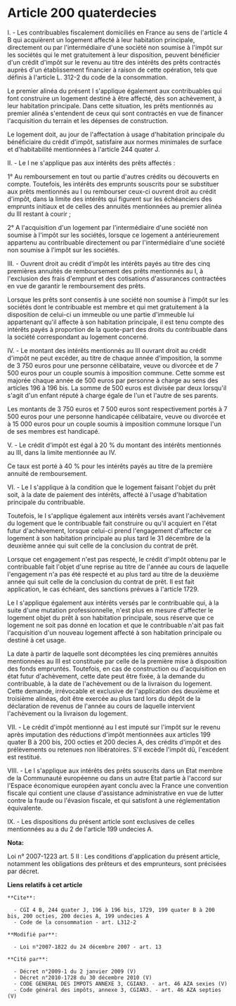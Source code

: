 # Article 200 quaterdecies

I. - Les contribuables fiscalement domiciliés en France au sens de l'article 4 B qui acquièrent un logement affecté à leur
habitation principale, directement ou par l'intermédiaire d'une société non soumise à l'impôt sur les sociétés qui le met
gratuitement à leur disposition, peuvent bénéficier d'un crédit d'impôt sur le revenu au titre des intérêts des prêts
contractés auprès d'un établissement financier à raison de cette opération, tels que définis à l'article L. 312-2 du code de
la consommation.

Le premier alinéa du présent I s'applique également aux contribuables qui font construire un logement destiné à être affecté,
dès son achèvement, à leur habitation principale. Dans cette situation, les prêts mentionnés au premier alinéa s'entendent de
ceux qui sont contractés en vue de financer l'acquisition du terrain et les dépenses de construction.

Le logement doit, au jour de l'affectation à usage d'habitation principale du bénéficiaire du crédit d'impôt, satisfaire aux
normes minimales de surface et d'habitabilité mentionnées à l'article 244 quater J.

II. - Le I ne s'applique pas aux intérêts des prêts affectés :

1° Au remboursement en tout ou partie d'autres crédits ou découverts en compte. Toutefois, les intérêts des emprunts
souscrits pour se substituer aux prêts mentionnés au I ou rembourser ceux-ci ouvrent droit au crédit d'impôt, dans la limite
des intérêts qui figurent sur les échéanciers des emprunts initiaux et de celles des annuités mentionnées au premier alinéa
du III restant à courir ;

2° A l'acquisition d'un logement par l'intermédiaire d'une société non soumise à l'impôt sur les sociétés, lorsque ce
logement a antérieurement appartenu au contribuable directement ou par l'intermédiaire d'une société non soumise à l'impôt
sur les sociétés.

III. - Ouvrent droit au crédit d'impôt les intérêts payés au titre des cinq premières annuités de remboursement des prêts
mentionnés au I, à l'exclusion des frais d'emprunt et des cotisations d'assurances contractées en vue de garantir le
remboursement des prêts.

Lorsque les prêts sont consentis à une société non soumise à l'impôt sur les sociétés dont le contribuable est membre et qui
met gratuitement à la disposition de celui-ci un immeuble ou une partie d'immeuble lui appartenant qu'il affecte à son
habitation principale, il est tenu compte des intérêts payés à proportion de la quote-part des droits du contribuable dans la
société correspondant au logement concerné.

IV. - Le montant des intérêts mentionnés au III ouvrant droit au crédit d'impôt ne peut excéder, au titre de chaque année
d'imposition, la somme de 3 750 euros pour une personne célibataire, veuve ou divorcée et de 7 500 euros pour un couple
soumis à imposition commune. Cette somme est majorée chaque année de 500 euros par personne à charge au sens des articles 196
à 196 bis. La somme de 500 euros est divisée par deux lorsqu'il s'agit d'un enfant réputé à charge égale de l'un et l'autre
de ses parents.

Les montants de 3 750 euros et 7 500 euros sont respectivement portés à 7 500 euros pour une personne handicapée célibataire,
veuve ou divorcée et à 15 000 euros pour un couple soumis à imposition commune lorsque l'un de ses membres est handicapé.

V. - Le crédit d'impôt est égal à 20 % du montant des intérêts mentionnés au III, dans la limite mentionnée au IV.

Ce taux est porté à 40 % pour les intérêts payés au titre de la première annuité de remboursement.

VI. - Le I s'applique à la condition que le logement faisant l'objet du prêt soit, à la date de paiement des intérêts,
affecté à l'usage d'habitation principale du contribuable.

Toutefois, le I s'applique également aux intérêts versés avant l'achèvement du logement que le contribuable fait construire
ou qu'il acquiert en l'état futur d'achèvement, lorsque celui-ci prend l'engagement d'affecter ce logement à son habitation
principale au plus tard le 31 décembre de la deuxième année qui suit celle de la conclusion du contrat de prêt.

Lorsque cet engagement n'est pas respecté, le crédit d'impôt obtenu par le contribuable fait l'objet d'une reprise au titre
de l'année au cours de laquelle l'engagement n'a pas été respecté et au plus tard au titre de la deuxième année qui suit
celle de la conclusion du contrat de prêt. Il est fait application, le cas échéant, des sanctions prévues à l'article 1729.

Le I s'applique également aux intérêts versés par le contribuable qui, à la suite d'une mutation professionnelle, n'est plus
en mesure d'affecter le logement objet du prêt à son habitation principale, sous réserve que ce logement ne soit pas donné en
location et que le contribuable n'ait pas fait l'acquisition d'un nouveau logement affecté à son habitation principale ou
destiné à cet usage.

La date à partir de laquelle sont décomptées les cinq premières annuités mentionnées au III est constituée par celle de la
première mise à disposition des fonds empruntés. Toutefois, en cas de construction ou d'acquisition en état futur
d'achèvement, cette date peut être fixée, à la demande du contribuable, à la date de l'achèvement ou de la livraison du
logement. Cette demande, irrévocable et exclusive de l'application des deuxième et troisième alinéas, doit être exercée au
plus tard lors du dépôt de la déclaration de revenus de l'année au cours de laquelle intervient l'achèvement ou la livraison
du logement.

VII. - Le crédit d'impôt mentionné au I est imputé sur l'impôt sur le revenu après imputation des réductions d'impôt
mentionnées aux articles 199 quater B à 200 bis, 200 octies et 200 decies A, des crédits d'impôt et des prélèvements ou
retenues non libératoires. S'il excède l'impôt dû, l'excédent est restitué.

VIII. - Le I s'applique aux intérêts des prêts souscrits dans un Etat membre de la Communauté européenne ou dans un autre
Etat partie à l'accord sur l'Espace économique européen ayant conclu avec la France une convention fiscale qui contient une
clause d'assistance administrative en vue de lutter contre la fraude ou l'évasion fiscale, et qui satisfont à une
réglementation équivalente.

IX. - Les dispositions du présent article sont exclusives de celles mentionnées au a du 2 de l'article 199 undecies A.

**Nota:**

Loi n° 2007-1223 art. 5 II : Les conditions d'application du présent article, notamment les obligations des prêteurs et des
emprunteurs, sont précisées par décret.

**Liens relatifs à cet article**

	**Cite**:

	  - CGI 4 B, 244 quater J, 196 à 196 bis, 1729, 199 quater B à 200 bis, 200 octies, 200 decies A, 199 undecies A
	  - Code de la consommation - art. L312-2

	**Modifié par**:

	  - Loi n°2007-1822 du 24 décembre 2007 - art. 13

	**Cité par**:

	  - Décret n°2009-1 du 2 janvier 2009 (V)
	  - Décret n°2010-1728 du 30 décembre 2010 (V)
	  - CODE GENERAL DES IMPOTS ANNEXE 3, CGIAN3. - art. 46 AZA sexies (V)
	  - Code général des impôts, annexe 3, CGIAN3. - art. 46 AZA septies (V)

